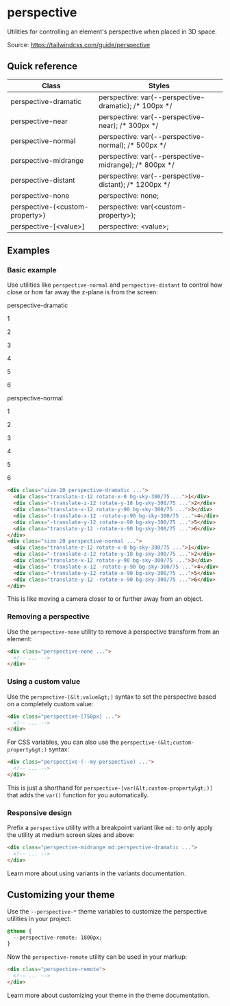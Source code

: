 # perspective

Utilities for controlling an element's perspective when placed in 3D space.

Source: https://tailwindcss.com/guide/perspective

## Quick reference

| Class                           | Styles                                                  |
| ------------------------------- | ------------------------------------------------------- |
| perspective-dramatic            | perspective: var(--perspective-dramatic); /* 100px */   |
| perspective-near                | perspective: var(--perspective-near); /* 300px */       |
| perspective-normal              | perspective: var(--perspective-normal); /* 500px */     |
| perspective-midrange            | perspective: var(--perspective-midrange); /* 800px */   |
| perspective-distant             | perspective: var(--perspective-distant); /* 1200px */   |
| perspective-none                | perspective: none;                                      |
| perspective-(&lt;custom-property&gt;) | perspective: var(&lt;custom-property&gt;);                    |
| perspective-\[&lt;value&gt;\]         | perspective: &lt;value&gt;;                                   |

## Examples

### Basic example

Use utilities like `perspective-normal` and `perspective-distant` to control how close or how far away the z-plane is from the screen:

perspective-dramatic

1

2

3

4

5

6

perspective-normal

1

2

3

4

5

6

```html
<div class="size-20 perspective-dramatic ...">
  <div class="translate-z-12 rotate-x-0 bg-sky-300/75 ...">1</div>
  <div class="-translate-z-12 rotate-y-18 bg-sky-300/75 ...">2</div>
  <div class="translate-x-12 rotate-y-90 bg-sky-300/75 ...">3</div>
  <div class="-translate-x-12 -rotate-y-90 bg-sky-300/75 ...">4</div>
  <div class="-translate-y-12 rotate-x-90 bg-sky-300/75 ...">5</div>
  <div class="translate-y-12 -rotate-x-90 bg-sky-300/75 ...">6</div>
</div>
<div class="size-20 perspective-normal ...">
  <div class="translate-z-12 rotate-x-0 bg-sky-300/75 ...">1</div>
  <div class="-translate-z-12 rotate-y-18 bg-sky-300/75 ...">2</div>
  <div class="translate-x-12 rotate-y-90 bg-sky-300/75 ...">3</div>
  <div class="-translate-x-12 -rotate-y-90 bg-sky-300/75 ...">4</div>
  <div class="-translate-y-12 rotate-x-90 bg-sky-300/75 ...">5</div>
  <div class="translate-y-12 -rotate-x-90 bg-sky-300/75 ...">6</div>
</div>
```

This is like moving a camera closer to or further away from an object.

### Removing a perspective

Use the `perspective-none` utility to remove a perspective transform from an element:

```html
<div class="perspective-none ...">
  <!-- ... -->
</div>
```

### Using a custom value

Use the `perspective-[&lt;value&gt;]` syntax to set the perspective based on a completely custom value:

```html
<div class="perspective-[750px] ...">
  <!-- ... -->
</div>
```

For CSS variables, you can also use the `perspective-(&lt;custom-property&gt;)` syntax:

```html
<div class="perspective-(--my-perspective) ...">
  <!-- ... -->
</div>
```

This is just a shorthand for `perspective-[var(&lt;custom-property&gt;)]` that adds the `var()` function for you automatically.

### Responsive design

Prefix a `perspective` utility with a breakpoint variant like `md:` to only apply the utility at medium screen sizes and above:

```html
<div class="perspective-midrange md:perspective-dramatic ...">
  <!-- ... -->
</div>
```

Learn more about using variants in the variants documentation.

## Customizing your theme

Use the `--perspective-*` theme variables to customize the perspective utilities in your project:

```css
@theme {
  --perspective-remote: 1800px;
}
```

Now the `perspective-remote` utility can be used in your markup:

```html
<div class="perspective-remote">
  <!-- ... -->
</div>
```

Learn more about customizing your theme in the theme documentation.
